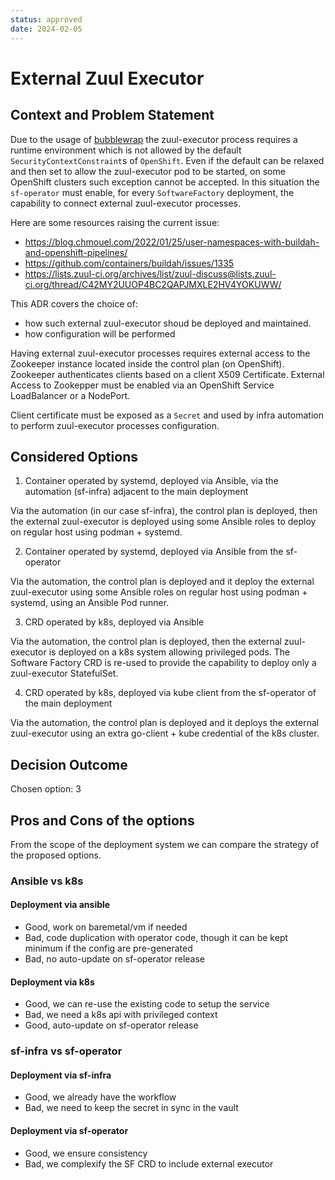 ```yaml
---
status: approved
date: 2024-02-05
---
```


# External Zuul Executor

## Context and Problem Statement

Due to the usage of [bubblewrap](https://github.com/containers/bubblewrap) the zuul-executor
process requires a runtime environment which is not allowed by the default
`SecurityContextConstraint`s of `OpenShift`. Even if the default
can be relaxed and then set to allow the zuul-executor pod to be started, on some OpenShift
clusters such exception cannot be accepted. In this situation the `sf-operator` must
enable, for every `SoftwareFactory` deployment, the capability to connect external
zuul-executor processes.

Here are some resources raising the current issue:

* https://blog.chmouel.com/2022/01/25/user-namespaces-with-buildah-and-openshift-pipelines/
* https://github.com/containers/buildah/issues/1335
* https://lists.zuul-ci.org/archives/list/zuul-discuss@lists.zuul-ci.org/thread/C42MY2UUOP4BC2QAPJMXLE2HV4YOKUWW/

This ADR covers the choice of:

* how such external zuul-executor shoud be deployed and maintained.
* how configuration will be performed

Having external zuul-executor processes requires external access to the Zookeeper instance located inside
the control plan (on OpenShift). Zookeeper authenticates clients based on a client X509 Certificate. External
Access to Zookepper must be enabled via an OpenShift Service LoadBalancer or a NodePort.

Client certificate must be exposed as a `Secret` and used by infra automation to perform zuul-executor
processes configuration.

## Considered Options

1. Container operated by systemd, deployed via Ansible, via the automation (sf-infra) adjacent to the main deployment

Via the automation (in our case sf-infra), the control plan is deployed, then the external zuul-executor is deployed using some Ansible roles to deploy on regular host using podman + systemd.

2. Container operated by systemd, deployed via Ansible from the sf-operator

Via the automation, the control plan is deployed and it deploy the external zuul-executor using some Ansible roles on regular host using podman + systemd, using an Ansible Pod runner.

3. CRD operated by k8s, deployed via Ansible

Via the automation, the control plan is deployed, then the external zuul-executor is deployed on a k8s system allowing privileged pods. The Software Factory CRD is re-used to provide the capability to deploy only a zuul-executor StatefulSet.

4. CRD operated by k8s, deployed via kube client from the sf-operator of the main deployment

Via the automation, the control plan is deployed and it deploys the external zuul-executor using an extra go-client + kube credential of the k8s cluster.

## Decision Outcome

Chosen option: 3

## Pros and Cons of the options

From the scope of the deployment system we can compare the strategy of the proposed options.

### Ansible vs k8s

#### Deployment via ansible

* Good, work on baremetal/vm if needed
* Bad, code duplication with operator code, though it can be kept minimum if the config are pre-generated
* Bad, no auto-update on sf-operator release

#### Deployment via k8s

* Good, we can re-use the existing code to setup the service
* Bad, we need a k8s api with privileged context
* Good, auto-update on sf-operator release

### sf-infra vs sf-operator

#### Deployment via sf-infra

* Good, we already have the workflow
* Bad, we need to keep the secret in sync in the vault

#### Deployment via sf-operator

* Good, we ensure consistency
* Bad, we complexify the SF CRD to include external executor
